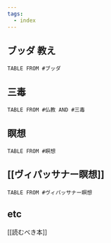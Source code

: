```yaml
---
tags:
  - index
---
```

## ブッダ 教え
```dataview
TABLE FROM #ブッダ 
```

## 三毒
```dataview
TABLE FROM #仏教 AND #三毒 
```

## 瞑想
```dataview
TABLE FROM #瞑想 
```
## [[ヴィパッサナー瞑想]] 
```dataview
TABLE FROM #ヴィパッサナー瞑想 
```

## etc
[[読むべき本]]


